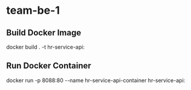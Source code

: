 # team-be-1

## Build Docker Image
docker build . -t hr-service-api:<TAG>


## Run Docker Container
docker run -p 8088:80 --name hr-service-api-container hr-service-api:<TAG>